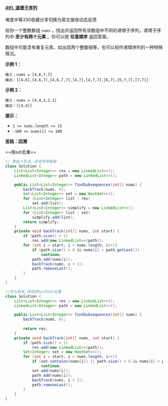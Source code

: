 #### [491. 递增子序列](https://leetcode-cn.com/problems/increasing-subsequences/)

难度中等330收藏分享切换为英文接收动态反馈

给你一个整数数组 `nums` ，找出并返回所有该数组中不同的递增子序列，递增子序列中 **至少有两个元素** 。你可以按 **任意顺序** 返回答案。

数组中可能含有重复元素，如出现两个整数相等，也可以视作递增序列的一种特殊情况。

 

**示例 1：**

```
输入：nums = [4,6,7,7]
输出：[[4,6],[4,6,7],[4,6,7,7],[4,7],[4,7,7],[6,7],[6,7,7],[7,7]]
```

**示例 2：**

```
输入：nums = [4,4,3,2,1]
输出：[[4,4]]
```

 

**提示：**

- `1 <= nums.length <= 15`
- `-100 <= nums[i] <= 100`



**思路：回溯**

==用set去重==

```java
// 原始人写法，非常简单粗暴
class Solution {
    List<List<Integer>> res = new LinkedList<>();
    LinkedList<Integer> path = new LinkedList<>();

    public List<List<Integer>> findSubsequences(int[] nums) {
        backTrack(nums, 0);
        Set<List<Integer>> set = new HashSet<>();
        for (List<Integer> list : res)
            set.add(list);
        List<List<Integer>> simplify = new LinkedList<>();
        for (List<Integer> list : set)
            simplify.add(list);
        return simplify;
    }
    private void backTrack(int[] nums, int start) {
        if (path.size() > 1)
            res.add(new LinkedList<>(path));
        for (int i = start; i < nums.length; i++){
            if (path.size() > 0 && nums[i] < path.getLast())
                continue;
            path.add(nums[i]);
            backTrack(nums, i + 1);
            path.removeLast();
        }
    }
}

//优化版本,用局部hashSet去重
class Solution {
    List<List<Integer>> res = new LinkedList<>();
    LinkedList<Integer> path = new LinkedList<>();

    public List<List<Integer>> findSubsequences(int[] nums) {
        backTrack(nums, 0);
        
        return res;
    }
    private void backTrack(int[] nums, int start) {
        if (path.size() > 1)
            res.add(new LinkedList<>(path));
        Set<Integer> set = new HashSet<>();
        for (int i = start; i < nums.length; i++){
            if (set.contains(nums[i]) || path.size() > 0 && nums[i] < path.getLast())
                continue;
            set.add(nums[i]);
            path.add(nums[i]);
            backTrack(nums, i + 1);
            path.removeLast();
        }
    }
}
```


